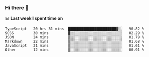 ### Hi there 👋

<!--
**DBvc/DBvc** is a ✨ _special_ ✨ repository because its `README.md` (this file) appears on your GitHub profile.

Here are some ideas to get you started:

- 🔭 I’m currently working on ...
- 🌱 I’m currently learning ...
- 👯 I’m looking to collaborate on ...
- 🤔 I’m looking for help with ...
- 💬 Ask me about ...
- 📫 How to reach me: ...
- 😄 Pronouns: ...
- ⚡ Fun fact: ...
-->

📊 **Last week I spent time on**
<!--START_SECTION:waka-->

```text
TypeScript   20 hrs 31 mins  ██████████████████████▓░░   90.82 %
SCSS         30 mins         ▓░░░░░░░░░░░░░░░░░░░░░░░░   02.29 %
JSON         24 mins         ▒░░░░░░░░░░░░░░░░░░░░░░░░   01.79 %
Markdown     22 mins         ▒░░░░░░░░░░░░░░░░░░░░░░░░   01.68 %
JavaScript   21 mins         ▒░░░░░░░░░░░░░░░░░░░░░░░░   01.61 %
Other        12 mins         ▒░░░░░░░░░░░░░░░░░░░░░░░░   00.91 %
```

<!--END_SECTION:waka-->
